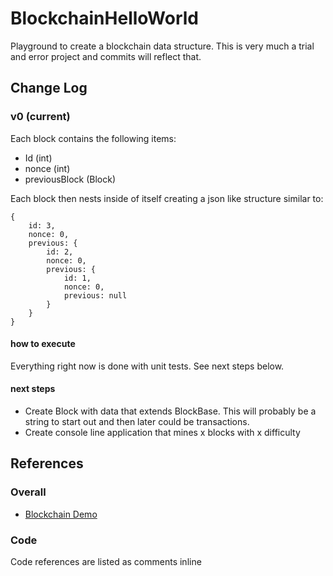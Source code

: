 # BlockchainHelloWorld
Playground to create a blockchain data structure. This is very much a trial and error project and commits will reflect that.


## Change Log

### v0 (current)

Each block contains the following items:

-	Id (int) 
-	nonce  (int)
-	previousBlock (Block)

Each block then nests inside of itself creating a json like structure similar to:
```
{
    id: 3,
    nonce: 0,
    previous: {
        id: 2,
        nonce: 0,
        previous: {
            id: 1,
            nonce: 0,
            previous: null
        }
    }
}
```

#### how to execute
Everything right now is done with unit tests. See next steps below.

#### next steps

- Create Block with data that extends BlockBase. This will probably be a string to start out and then later could be transactions.
- Create console line application that mines x blocks with x difficulty


## References

### Overall

- [Blockchain Demo](https://anders.com/blockchain/)

### Code

Code references are listed as comments inline
